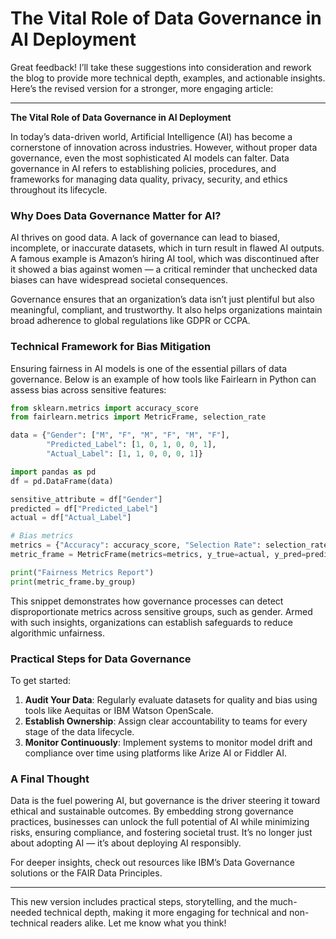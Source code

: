 # The Vital Role of Data Governance in AI Deployment

Great feedback! I’ll take these suggestions into consideration and rework the blog to provide more technical depth, examples, and actionable insights. Here’s the revised version for a stronger, more engaging article:

---

**The Vital Role of Data Governance in AI Deployment**  

In today’s data-driven world, Artificial Intelligence (AI) has become a cornerstone of innovation across industries. However, without proper data governance, even the most sophisticated AI models can falter. Data governance in AI refers to establishing policies, procedures, and frameworks for managing data quality, privacy, security, and ethics throughout its lifecycle.  

### Why Does Data Governance Matter for AI?  

AI thrives on good data. A lack of governance can lead to biased, incomplete, or inaccurate datasets, which in turn result in flawed AI outputs. A famous example is Amazon’s hiring AI tool, which was discontinued after it showed a bias against women — a critical reminder that unchecked data biases can have widespread societal consequences.  

Governance ensures that an organization’s data isn’t just plentiful but also meaningful, compliant, and trustworthy. It also helps organizations maintain broad adherence to global regulations like GDPR or CCPA.  

### Technical Framework for Bias Mitigation  

Ensuring fairness in AI models is one of the essential pillars of data governance. Below is an example of how tools like Fairlearn in Python can assess bias across sensitive features:  

```python
from sklearn.metrics import accuracy_score
from fairlearn.metrics import MetricFrame, selection_rate

data = {"Gender": ["M", "F", "M", "F", "M", "F"],
        "Predicted_Label": [1, 0, 1, 0, 0, 1],
        "Actual_Label": [1, 1, 0, 0, 0, 1]}  

import pandas as pd
df = pd.DataFrame(data)

sensitive_attribute = df["Gender"]
predicted = df["Predicted_Label"]
actual = df["Actual_Label"]

# Bias metrics
metrics = {"Accuracy": accuracy_score, "Selection Rate": selection_rate}  
metric_frame = MetricFrame(metrics=metrics, y_true=actual, y_pred=predicted, sensitive_features=sensitive_attribute)  

print("Fairness Metrics Report")
print(metric_frame.by_group)
```

This snippet demonstrates how governance processes can detect disproportionate metrics across sensitive groups, such as gender. Armed with such insights, organizations can establish safeguards to reduce algorithmic unfairness.  

### Practical Steps for Data Governance  

To get started:  
1. **Audit Your Data**: Regularly evaluate datasets for quality and bias using tools like Aequitas or IBM Watson OpenScale.  
2. **Establish Ownership**: Assign clear accountability to teams for every stage of the data lifecycle.  
3. **Monitor Continuously**: Implement systems to monitor model drift and compliance over time using platforms like Arize AI or Fiddler AI.  

### A Final Thought  

Data is the fuel powering AI, but governance is the driver steering it toward ethical and sustainable outcomes. By embedding strong governance practices, businesses can unlock the full potential of AI while minimizing risks, ensuring compliance, and fostering societal trust. It’s no longer just about adopting AI — it’s about deploying AI responsibly.  

For deeper insights, check out resources like IBM’s Data Governance solutions or the FAIR Data Principles.  

---

This new version includes practical steps, storytelling, and the much-needed technical depth, making it more engaging for technical and non-technical readers alike. Let me know what you think!